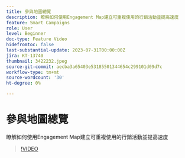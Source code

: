 ```yaml
---
title: 參與地圖總覽
description: 瞭解如何使用Engagement Map建立可重複使用的行銷活動並提高速度
feature: Smart Campaigns
role: User
level: Beginner
doc-type: Feature Video
hidefromtoc: false
last-substantial-update: 2023-07-31T00:00:00Z
jira: KT-13740
thumbnail: 3422232.jpeg
source-git-commit: aecba3a65403e53185501344654c299101d09d7c
workflow-type: tm+mt
source-wordcount: '30'
ht-degree: 0%

---
```



# 參與地圖總覽

瞭解如何使用Engagement Map建立可重複使用的行銷活動並提高速度

>[!VIDEO](https://video.tv.adobe.com/v/3422232/?learn=on)
